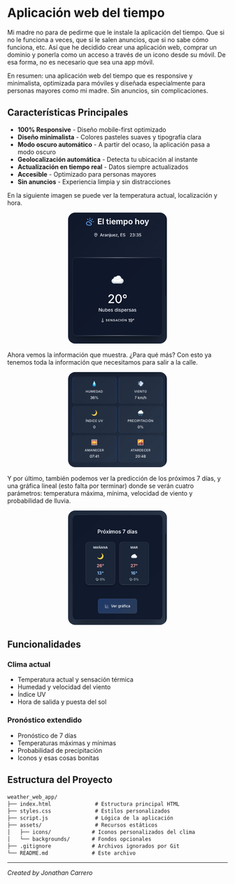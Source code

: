 # Aplicación web del tiempo

Mi madre no para de pedirme que le instale la aplicación del tiempo. Que si no le funciona a veces, que si le salen anuncios, que si no sabe cómo funciona, etc. Así que he decidido crear una aplicación web, comprar un dominio y ponerla como un acceso a través de un icono desde su móvil. De esa forma, no es necesario que sea una app móvil.

En resumen: una aplicación web del tiempo que es responsive y minimalista, optimizada para móviles y diseñada especialmente para personas mayores como mi madre. Sin anuncios, sin complicaciones.

## Características Principales

- **100% Responsive** - Diseño mobile-first optimizado
- **Diseño minimalista** - Colores pasteles suaves y tipografía clara
- **Modo oscuro automático** - A partir del ocaso, la aplicación pasa a modo oscuro
- **Geolocalización automática** - Detecta tu ubicación al instante
- **Actualización en tiempo real** - Datos siempre actualizados
- **Accesible** - Optimizado para personas mayores
- **Sin anuncios** - Experiencia limpia y sin distracciones

En la siguiente imagen se puede ver la temperatura actual, localización y hora.

<div align="center">
    <img src="assets/images/im1.jpg" alt="Temperatura actual, localización y hora" style="width:45%; border-radius:16px;">
</div>

Ahora vemos la información que muestra. ¿Para qué más? Con esto ya tenemos toda la información que necesitamos para salir a la calle.

<div align="center">
    <img src="assets/images/im2.jpg" alt="Información adicional del clima" style="width:45%; border-radius:16px;">
</div>

Y por último, también podemos ver la predicción de los próximos 7 días, y una gráfica lineal (esto falta por terminar) donde se verán cuatro parámetros: temperatura máxima, mínima, velocidad de viento y probabilidad de lluvia.

<div align="center">
    <img src="assets/images/im3.jpg" alt="Pronóstico de 7 días" style="width:45%; border-radius:16px;">
</div>

## Funcionalidades

### Clima actual
- Temperatura actual y sensación térmica
- Humedad y velocidad del viento
- Índice UV
- Hora de salida y puesta del sol

### Pronóstico extendido
- Pronóstico de 7 días
- Temperaturas máximas y mínimas
- Probabilidad de precipitación
- Iconos y esas cosas bonitas

## Estructura del Proyecto

```
weather_web_app/
├── index.html              # Estructura principal HTML
├── styles.css              # Estilos personalizados
├── script.js               # Lógica de la aplicación
├── assets/                 # Recursos estáticos
│   ├── icons/             # Iconos personalizados del clima
│   └── backgrounds/       # Fondos opcionales
├── .gitignore             # Archivos ignorados por Git
└── README.md              # Este archivo
```

---
*Created by Jonathan Carrero*
